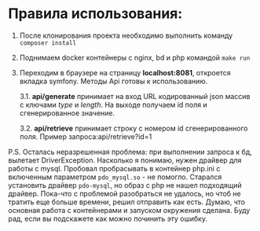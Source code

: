 <h1>Правила использования:</h1>

1. После клонирования проекта необходимо выполнить команду `composer install`

2. Поднимаем docker контейнеры с nginx, bd и php командой `make run`

3. Переходим в браузере на страницу **localhost:8081**, откроется вкладка symfony.
   Методы Api готовы к использованию.
    
    3.1. **api/generate** принимает на вход URL кодированный json массив с ключами _type_ и _length_. 
    На выходе получаем id поля и сгенерированное значение.
    
    3.2. **api/retrieve** принимает строку с номером id сгенерированного поля.
        Пример запроса:api/retrieve?id=1

P.S.
    Осталась неразрешенная проблема: при выполнении запроса к бд, вылетает DriverException.
    Насколько я понимаю, нужен драйвер для работы с mysql. Пробовал пробрасывать в контейнер 
    php.ini с включенным параметром `pdo_mysql.so` - не помогло. Старался установить драйвер 
    `pdo-mysql`, но образ с php не нашел подходящий драйвер. Пока-что с проблемой разобраться не удалось,
    но чтоб не тратить еще больше времени, решил отправить как есть.
    Думаю, что основная работа с контейнерами и запуском окружения сделана. Буду рад, если вы
    подскажете как можно починить эту ошибку.
